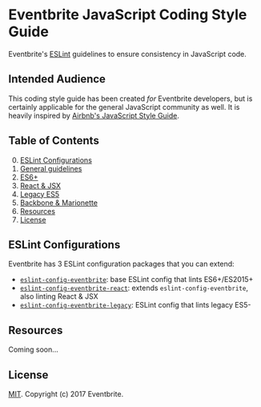 # Eventbrite JavaScript Coding Style Guide

Eventbrite's [ESLint](http://eslint.org/) guidelines to ensure consistency in JavaScript code.

## Intended Audience

This coding style guide has been created _for_ Eventbrite developers, but is certainly applicable for the general JavaScript community as well. It is heavily inspired by [Airbnb's JavaScript Style Guide](https://github.com/airbnb/javascript).

## Table of Contents

0. [ESLint Configurations](#eslint-configurations)
0. [General guidelines](general/)
0. [ES6+](es6/)
0. [React & JSX](react/)
0. [Legacy ES5](es5/)
0. [Backbone & Marionette](backbone/)
0. [Resources](#resources)
0. [License](#license)

## ESLint Configurations

Eventbrite has 3 ESLint configuration packages that you can extend:

- [`eslint-config-eventbrite`](packages/eslint-config-eventbrite): base ESLint config that lints ES6+/ES2015+
- [`eslint-config-eventbrite-react`](packages/eslint-config-eventbrite-react): extends `eslint-config-eventbrite`, also linting React & JSX
- [`eslint-config-eventbrite-legacy`](packages/eslint-config-eventbrite-legacy): ESLint config that lints legacy ES5-

## Resources

Coming soon...

## License

[MIT](LICENSE). Copyright (c) 2017 Eventbrite.
